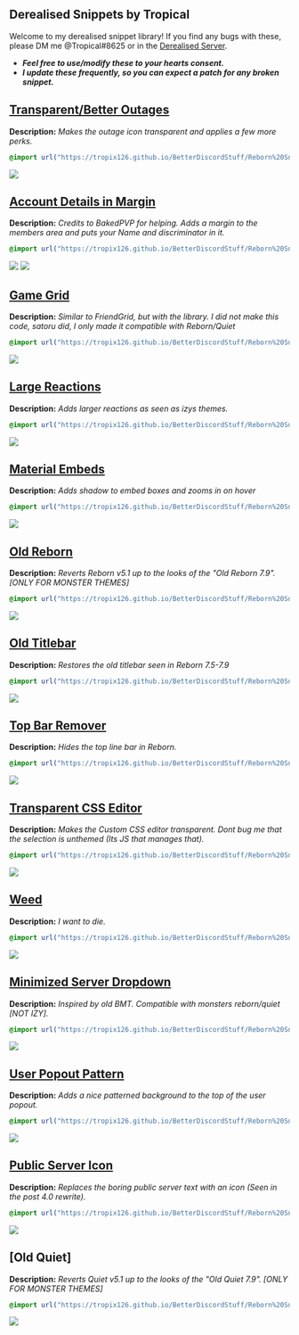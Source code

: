 ## Derealised Snippets by Tropical
Welcome to my derealised snippet library! If you find any bugs with these, please DM me @Tropical#8625 or in the <a href="https://bit.ly/derealised">Derealised Server</a>.
* ***Feel free to use/modify these to your hearts consent.*** 
* ***I update these frequently, so you can expect a patch for any broken snippet.*** 

## [Transparent/Better Outages](https://tropix126.github.io/BetterDiscordStuff/Reborn%20Snippets/Better%20Outages.css)

**Description:** <i>Makes the outage icon transparent and applies a few more perks.</i>
```css
@import url("https://tropix126.github.io/BetterDiscordStuff/Reborn%20Snippets/Better%20Outages.css");
```
![](https://i.imgur.com/9xZqhW2.png)

## [Account Details in Margin](https://tropix126.github.io/BetterDiscordStuff/Reborn%20Snippets/Details%20In%20Margin.css)

**Description:** <i>Credits to BakedPVP for helping. Adds a margin to the members area and puts your Name and discriminator in it.</i>
```css
@import url("https://tropix126.github.io/BetterDiscordStuff/Reborn%20Snippets/Details%20In%20Margin.css");
```
![](https://i.imgur.com/JiEWevZ.png)
![](https://i.imgur.com/p4Jjmpb.png)

## [Game Grid](https://tropix126.github.io/BetterDiscordStuff/Reborn%20Snippets/Game%20Grid.css)

**Description:** <i>Similar to FriendGrid, but with the library. I did not make this code, satoru did, I only made it compatible with Reborn/Quiet</i>
```css
@import url("https://tropix126.github.io/BetterDiscordStuff/Reborn%20Snippets/Game%20Grid.css");
```
![](https://i.imgur.com/HuR7dTS.gif)

## [Large Reactions](https://tropix126.github.io/BetterDiscordStuff/Reborn%20Snippets/Large%20Reactions.css)

**Description:** <i>Adds larger reactions as seen as izys themes.</i>
```css
@import url("https://tropix126.github.io/BetterDiscordStuff/Reborn%20Snippets/Large%20Reactions.css");
```
![](https://i.imgur.com/DruHiZU.gif)

## [Material Embeds](https://tropix126.github.io/BetterDiscordStuff/Reborn%20Snippets/Material%20Embeds.css)

**Description:** <i>Adds shadow to embed boxes and zooms in on hover</i>
```css
@import url("https://tropix126.github.io/BetterDiscordStuff/Reborn%20Snippets/Material%20Embeds.css");
```
![](https://cdn.discordapp.com/attachments/449175562573840386/501166012289515530/2018-10-14_17-54-36.gif)

## [Old Reborn](https://tropix126.github.io/BetterDiscordStuff/Reborn%20Snippets/Old%20Reborn.css)

**Description:** <i>Reverts Reborn v5.1 up to the looks of the "Old Reborn 7.9". [ONLY FOR MONSTER THEMES]</i>
```css
@import url("https://tropix126.github.io/BetterDiscordStuff/Reborn%20Snippets/Old%20Reborn.css");
```
![](https://i.imgur.com/N1hOAxh.jpg)

## [Old Titlebar](https://tropix126.github.io/BetterDiscordStuff/Reborn%20Snippets/Old%20Titlebar.css)

**Description:** <i>Restores the old titlebar seen in Reborn 7.5-7.9</i>
```css
@import url("https://tropix126.github.io/BetterDiscordStuff/Reborn%20Snippets/Old%20Titlebar.css");
```
![](https://i.imgur.com/VycNFQr.gif)

## [Top Bar Remover](https://tropix126.github.io/BetterDiscordStuff/Reborn%20Snippets/Remove%20Top%20Bar.css)

**Description:** <i>Hides the top line bar in Reborn.</i>
```css
@import url("https://tropix126.github.io/BetterDiscordStuff/Reborn%20Snippets/Remove%20Top%20Bar.css");
```
![](https://i.imgur.com/aZQRepP.png)

## [Transparent CSS Editor](https://tropix126.github.io/BetterDiscordStuff/Reborn%20Snippets/Transparent%20CSS%20Editor.css)

**Description:** <i>Makes the Custom CSS editor transparent. Dont bug me that the selection is unthemed (Its JS that manages that).</i>
```css
@import url("https://tropix126.github.io/BetterDiscordStuff/Reborn%20Snippets/Transparent%20CSS%20Editor.css");
```
![](https://cdn.discordapp.com/attachments/449569809613717518/493061226482368513/2018-09-22_09-08-20.gif)

## [Weed](https://tropix126.github.io/BetterDiscordStuff/Reborn%20Snippets/Weed.css)

**Description:** <i>I want to die.</i>
```css
@import url("https://tropix126.github.io/BetterDiscordStuff/Reborn%20Snippets/Weed.css");
```
![](https://cdn.discordapp.com/attachments/449569809613717518/497915972699684864/2018-10-05_18-40-13.gif)

## [Minimized Server Dropdown](https://tropix126.github.io/BetterDiscordStuff/Reborn%20Snippets/Collapsed%20Dropdown%20Menu.css)

**Description:** <i>Inspired by old BMT. Compatible with monsters reborn/quiet [NOT IZY].</i>
```css
@import url("https://tropix126.github.io/BetterDiscordStuff/Reborn%20Snippets/Collapsed%20Dropdown%20Menu.css");
```
![](https://cdn.discordapp.com/attachments/449569809613717518/503400233988784128/2018-10-20_21-46-59.gif)

## [User Popout Pattern](https://tropix126.github.io/BetterDiscordStuff/Reborn%20Snippets/User%20Popout%20Pattern.css)

**Description:** <i>Adds a nice patterned background to the top of the user popout.</i>
```css
@import url("https://tropix126.github.io/BetterDiscordStuff/Reborn%20Snippets/Collapsed%20Dropdown%20Menu.css");
```
![](https://cdn.discordapp.com/attachments/508099922214518839/508631691225726988/unknown.png)

## [Public Server Icon](https://tropix126.github.io/BetterDiscordStuff/Reborn%20Snippets/Public%20Server%20Icon.css)

**Description:** <i>Replaces the boring public server text with an icon (Seen in the post 4.0 rewrite).</i>
```css
@import url("https://tropix126.github.io/BetterDiscordStuff/Reborn%20Snippets/Public%20Server%20Icon.css");
```
![](https://cdn.discordapp.com/attachments/508099922214518839/508708729261129729/2018-11-04_12-26-35.gif)

## [Old Quiet]
**Description:** <i>Reverts Quiet v5.1 up to the looks of the "Old Quiet 7.9". [ONLY FOR MONSTER THEMES]</i>
```css
@import url("https://tropix126.github.io/BetterDiscordStuff/Reborn%20Snippets/Old%20Quiet.css");
```
![](https://cdn.discordapp.com/attachments/508099922214518839/511622185442476073/unknown.png)

